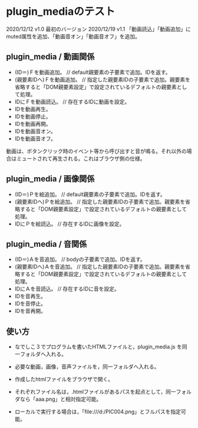 # plugin_mediaのテスト

2020/12/12 v1.0 最初のバージョン
2020/12/19 v1.1 「動画読込」「動画追加」にmuted属性を追加、「動画音オン」「動画音オフ」を追加。

## plugin_media / 動画関係

- (ID＝)Ｆを動画追加。  // default親要素の子要素で追加。IDを返す。
- (親要素IDへ)Ｆを動画追加。  // 指定した親要素IDの子要素で追加。親要素を省略すると「DOM親要素設定」で設定されているデフォルトの親要素として処理。
- IDにＦを動画読込。  // 存在するIDに動画を設定。
- IDを動画再生。
- IDを動画停止。
- IDを動画再開。
- IDを動画音オン。
- IDを動画音オフ。

動画は、ボタンクリック時のイベント等から呼び出すと音が鳴る。それ以外の場合はミュートされて再生される。これはブラウザ側の仕様。

## plugin_media / 画像関係

- (ID＝)Ｐを絵追加。  // default親要素の子要素で追加。IDを返す。
- (親要素IDへ)Ｐを絵追加。  // 指定した親要素IDの子要素で追加。親要素を省略すると「DOM親要素設定」で設定されているデフォルトの親要素として処理。
- IDにＰを絵読込。  // 存在するIDに画像を設定。

## plugin_media / 音関係

- (ID＝)Ａを音追加。  // bodyの子要素で追加。IDを返す。
- (親要素IDへ)Ａを音追加。  // 指定した親要素IDの子要素で追加。親要素を省略すると「DOM親要素設定」で設定されているデフォルトの親要素として処理。
- IDにＡを音読込。  // 存在するIDに音を設定。
- IDを音再生。
- IDを音停止。
- IDを音再開。

## 使い方

- なでしこ３でプログラムを書いたHTMLファイルと，plugin_media.js を同一フォルダへ入れる。
- 必要な動画，画像，音声ファイルを，同一フォルダへ入れる。
- 作成したhtmlファイルをブラウザで開く。

- それぞれファイル名は，.htmlファイルがあるパスを起点として，同一フォルダなら「aaa.png」と相対指定可能。
- ローカルで実行する場合は，「file:///d:/PIC004.png」とフルパスを指定可能。

